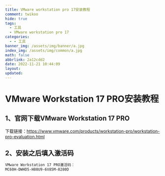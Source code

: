 ```yaml
---
title: VMware workstation pro 17安装教程
comment: twikoo
hide: true
tags:
  - 工具
  - VMware workstation pro 17
categories:
  - - 工具
banner_img: /assets/img/banner/a.jpg
index_img: /assets/img/common/a.jpg
math: false
abbrlink: 2a12cdd2
date: 2022-11-21 10:44:09
layout:
updated:
---
```


# VMware Workstation 17 PRO安装教程

## 1、官网下载VMware Workstation 17 PRO

下载链接：https://www.vmware.com/products/workstation-pro/workstation-pro-evaluation.html

## 2、安装之后填入激活码

```bash
VMware Workstation 17 PRO激活码：
MC60H-DWHD5-H80U9-6V85M-8280D
```
